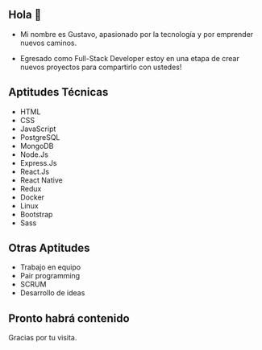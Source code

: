 ## Hola 👋

* Mi nombre es Gustavo, apasionado por la tecnología y por emprender nuevos caminos.

* Egresado como Full-Stack Developer estoy en una etapa de crear nuevos proyectos para compartirlo con ustedes!

## Aptitudes Técnicas

* HTML 
* CSS 
* JavaScript 
* PostgreSQL 
* MongoDB 
* Node.Js 
* Express.Js 
* React.Js 
* React Native 
* Redux 
* Docker
* Linux
* Bootstrap
* Sass

## Otras Aptitudes

* Trabajo en equipo
* Pair programming
* SCRUM
* Desarrollo de ideas


## Pronto habrá contenido

Gracias por tu visita.

